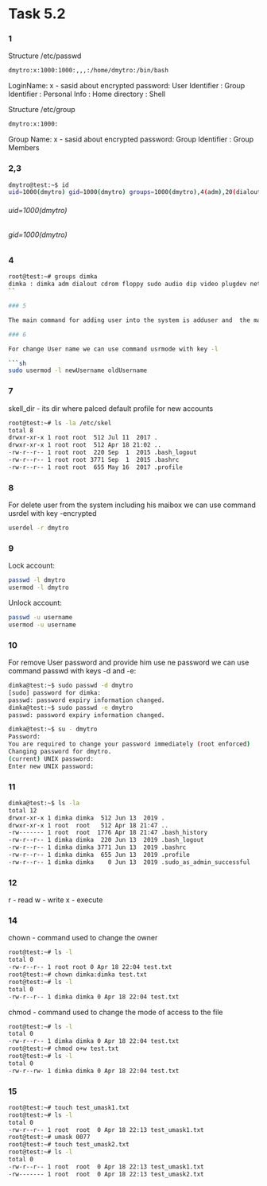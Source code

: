 # Task 5.2

### 1

Structure /etc/passwd
```sh
dmytro:x:1000:1000:,,,:/home/dmytro:/bin/bash
```
LoginName: x - sasid about encrypted password: User Identifier : Group Identifier : Personal Info : Home directory : Shell

Structure /etc/group 
```sh
dmytro:x:1000:
```
Group Name: x - sasid about encrypted password: Group Identifier : Group Members

### 2,3 

```sh
dmytro@test:~$ id
uid=1000(dmytro) gid=1000(dmytro) groups=1000(dmytro),4(adm),20(dialout),24(cdrom),25(floppy),27(sudo),29(audio),30(dip),44(video),46(plugdev),109(netdev),110(lxd)
```

###### uid=1000(dmytro) 
###### gid=1000(dmytro)

### 4 

```sh
root@test:~# groups dimka
dimka : dimka adm dialout cdrom floppy sudo audio dip video plugdev netdev lxd
``

### 5 

The main command for adding user into the system is adduser and  the main parameters its User name and Password

### 6 

For change User name we can use command usrmode with key -l 

```sh
sudo usermod -l newUsername oldUsername
```

### 7

  skell_dir - its dir where palced default profile for new accounts

```sh
root@test:~# ls -la /etc/skel
total 8
drwxr-xr-x 1 root root  512 Jul 11  2017 .
drwxr-xr-x 1 root root  512 Apr 18 21:02 ..
-rw-r--r-- 1 root root  220 Sep  1  2015 .bash_logout
-rw-r--r-- 1 root root 3771 Sep  1  2015 .bashrc
-rw-r--r-- 1 root root  655 May 16  2017 .profile 
``` 

### 8

For delete user from the system including his maibox we can use command usrdel with key -encrypted

```sh
userdel -r dmytro
````

### 9 

Lock account:

```sh   
passwd -l dmytro
usermod -l dmytro
```

Unlock account:

```sh
passwd -u username
usermod -u username
```

### 10

For remove User password and provide him use ne password we can use command passwd with keys -d and -e:

```sh
dimka@test:~$ sudo passwd -d dmytro
[sudo] password for dimka:
passwd: password expiry information changed.
dimka@test:~$ sudo passwd -e dmytro
passwd: password expiry information changed.

dimka@test:~$ su - dmytro
Password:
You are required to change your password immediately (root enforced)
Changing password for dmytro.
(current) UNIX password:
Enter new UNIX password:
```

### 11

```sh
dimka@test:~$ ls -la
total 12
drwxr-xr-x 1 dimka dimka  512 Jun 13  2019 .
drwxr-xr-x 1 root  root   512 Apr 18 21:47 ..
-rw------- 1 root  root  1776 Apr 18 21:47 .bash_history
-rw-r--r-- 1 dimka dimka  220 Jun 13  2019 .bash_logout
-rw-r--r-- 1 dimka dimka 3771 Jun 13  2019 .bashrc
-rw-r--r-- 1 dimka dimka  655 Jun 13  2019 .profile
-rw-r--r-- 1 dimka dimka    0 Jun 13  2019 .sudo_as_admin_successful
```

### 12 

r - read
w - write
x - execute

### 14 

chown - command used to change the owner

```sh
root@test:~# ls -l
total 0
-rw-r--r-- 1 root root 0 Apr 18 22:04 test.txt
root@test:~# chown dimka:dimka test.txt
root@test:~# ls -l
total 0
-rw-r--r-- 1 dimka dimka 0 Apr 18 22:04 test.txt
```

chmod - command used to change the mode of access to the file

```sh
root@test:~# ls -l
total 0
-rw-r--r-- 1 dimka dimka 0 Apr 18 22:04 test.txt
root@test:~# chmod o+w test.txt
root@test:~# ls -l
total 0
-rw-r--rw- 1 dimka dimka 0 Apr 18 22:04 test.txt
```

### 15 

```sh
root@test:~# touch test_umask1.txt
root@test:~# ls -l
total 0
-rw-r--r-- 1 root  root  0 Apr 18 22:13 test_umask1.txt
root@test:~# umask 0077
root@test:~# touch test_umask2.txt
root@test:~# ls -l
total 0
-rw-r--r-- 1 root  root  0 Apr 18 22:13 test_umask1.txt
-rw------- 1 root  root  0 Apr 18 22:13 test_umask2.txt
```
 
